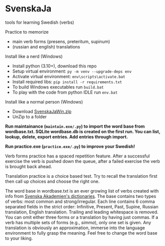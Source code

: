 # SvenskaJa
tools for learning Swedish (verbs)

Practice to memorize
* main verb forms (presens, preteritum, supinum)
* (russian and english) translations

Install like a nerd (Windows)
* Install python (3.10+), download this repo
* Setup virtual environment: `py -m venv --upgrade-deps env`
* Activate virtual environment: `env\scripts\activate.bat`
* Install required libs: `pip install -r requirements.txt`
* To build Windows executables run `build.bat`
* To play with the code from python IDLE run `env.bat`

Install like a normal person (Windows)
* Download [SvenskaJaWin.zip](executable/SvenskaJaWin.zip)
* UnZip to a folder

**Run maintainance (`maintain.exe/.py`) to import the word base from wordbase.txt. SQLite wordbase.db is created on the first run. You can list, lookup, delete, export entries. Add entries through import.**

**Run practice.exe (`practice.exe/.py`) to improve your Swedish!**

Verb forms practice has a spaced repetition feature. After a successful exercise the verb is pushed down the queue, after a failed exercise the verb is brought back ahead.

Translation practice is a choice based test. Try to recall the translation first then call up choices and choose the right one.

The word base in wordbase.txt is an ever growing list of verbs created with info from [Svenska Akademien's dictionaries](https://svenska.se/). The base contains two types of verbs: most common and strong/irregular. Each line contains 6 comma separated fields in the strict order: Infinitive, Present, Past, Supine, Russian translation, English translation. Trailing and leading whitespace is removed. You can omit either three forms or a translation by having just commas. If a verb has multiple sets of forms (e.g., *simma*), only one set is given. Any translation is obviously an approximation, immerse into the language environment to fully grasp the meaning. Feel free to change the word base to your liking.
